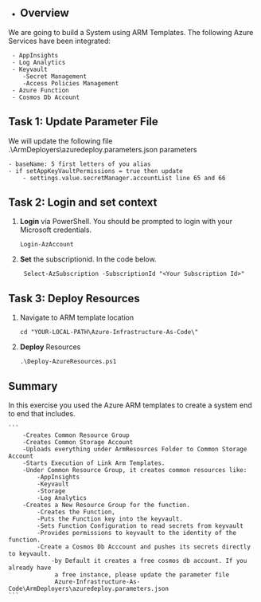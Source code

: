 * ## Overview

We are going to build a System using ARM Templates. The following Azure Services have been integrated:
```
 - AppInsights
 - Log Analytics 
 - Keyvault
    -Secret Management
    -Access Policies Management
 - Azure Function
 - Cosmos Db Account
```

## Task 1: Update Parameter File

We will update the following file .\ArmDeployers\azuredeploy.parameters.json parameters

    - baseName: 5 first letters of you alias
    - if setAppKeyVaultPermissions = true then update
        - settings.value.secretManager.accountList line 65 and 66

## Task 2: Login and set context

1. __Login__ via PowerShell. You should be prompted to login with your Microsoft credentials. 
    ```
    Login-AzAccount
    ```
1.  __Set__ the subscriptionid. In the code below.
    ```
     Select-AzSubscription -SubscriptionId "<Your Subscription Id>"
    ```
## Task 3: Deploy Resources

1. Navigate to ARM template location
    ```
    cd "YOUR-LOCAL-PATH\Azure-Infrastructure-As-Code\"
    ```

2.  __Deploy__  Resources

    ```
    .\Deploy-AzureResources.ps1
    ```
## Summary

In this exercise you used the Azure ARM templates to create a system end to end that includes.

    ```
        -Creates Common Resource Group
        -Creates Common Storage Account
        -Uploads everything under ArmResources Folder to Common Storage Account
        -Starts Execution of Link Arm Templates.
        -Under Common Resource Group, it creates common resources like:
            -AppInsights
            -Keyvault
            -Storage
            -Log Analytics
        -Creates a New Resource Group for the function.
            -Creates the Function,
            -Puts the Function key into the keyvault.
            -Sets Function Configuration to read secrets from keyvault
            -Provides permissions to keyvault to the identity of the function.
            -Create a Cosmos Db Acccount and pushes its secrets directly to keyvault.
                -by Default it creates a free cosmos db account. If you already have
                 a free instance, please update the parameter file 
                 Azure-Infrastructure-As-Code\ArmDeployers\azuredeploy.parameters.json
    ```
